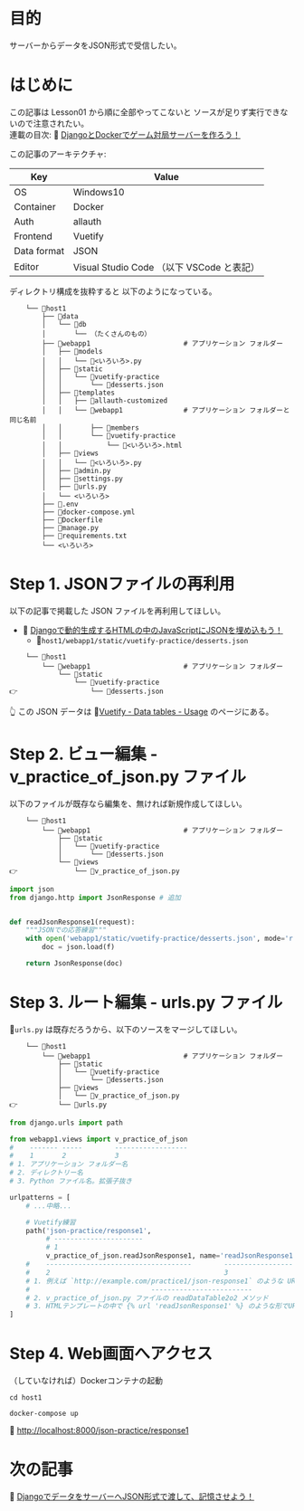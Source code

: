 # 目的

サーバーからデータをJSON形式で受信したい。  

# はじめに

この記事は Lesson01 から順に全部やってこないと ソースが足りず実行できないので注意されたい。  
連載の目次: 📖 [DjangoとDockerでゲーム対局サーバーを作ろう！](https://qiita.com/muzudho1/items/eb0df0ea604e1fd9cdae)  

この記事のアーキテクチャ:  

| Key         | Value                                     |
| ----------- | ----------------------------------------- |
| OS          | Windows10                                 |
| Container   | Docker                                    |
| Auth        | allauth                                   |
| Frontend    | Vuetify                                   |
| Data format | JSON                                      |
| Editor      | Visual Studio Code （以下 VSCode と表記） |

ディレクトリ構成を抜粋すると 以下のようになっている。  

```plaintext
    └── 📂host1
        ├── 📂data
        │   └── 📂db
        │       └── （たくさんのもの）
        ├── 📂webapp1                       # アプリケーション フォルダー
        │   ├── 📂models
        │   │   └── 📄<いろいろ>.py
        │   ├── 📂static
        │   │   └── 📂vuetify-practice
        │   │       └── 📄desserts.json
        │   ├── 📂templates
        │   │   ├── 📂allauth-customized
        │   │   └── 📂webapp1               # アプリケーション フォルダーと同じ名前
        │   │       ├── 📂members
        │   │       └── 📂vuetify-practice
        │   │           └── 📄<いろいろ>.html
        │   ├── 📂views
        │   │   └── 📄<いろいろ>.py
        │   ├── 📄admin.py
        │   ├── 📄settings.py
        │   ├── 📄urls.py
        │   └── <いろいろ>
        ├── 📄.env
        ├── 🐳docker-compose.yml
        ├── 🐳Dockerfile
        ├── 📄manage.py
        ├── 📄requirements.txt
        └── <いろいろ>
```

# Step 1. JSONファイルの再利用

以下の記事で掲載した JSON ファイルを再利用してほしい。  

* 📖 [Djangoで動的生成するHTMLの中のJavaScriptにJSONを埋め込もう！](https://qiita.com/muzudho1/items/b3b0c25fc329eb9bc0c1)
  * 📄`host1/webapp1/static/vuetify-practice/desserts.json`

```plaintext
    └── 📂host1
        └── 📂webapp1                       # アプリケーション フォルダー
            └── 📂static
                └── 📂vuetify-practice
👉                  └── 📄desserts.json
```

👆 この JSON データは 📖[Vuetify - Data tables - Usage](https://vuetifyjs.com/en/components/data-tables/#dense) のページにある。  

# Step 2. ビュー編集 - v_practice_of_json.py ファイル

以下のファイルが既存なら編集を、無ければ新規作成してほしい。  

```plaintext
    └── 📂host1
        └── 📂webapp1                       # アプリケーション フォルダー
            ├── 📂static
            │   └── 📂vuetify-practice
            │       └── 📄desserts.json
            └── 📂views
👉              └── 📄v_practice_of_json.py
```

```py
import json
from django.http import JsonResponse # 追加


def readJsonResponse1(request):
    """JSONでの応答練習"""
    with open('webapp1/static/vuetify-practice/desserts.json', mode='r', encoding='utf-8') as f:
        doc = json.load(f)

    return JsonResponse(doc)
```

# Step 3. ルート編集 - urls.py ファイル

📄`urls.py` は既存だろうから、以下のソースをマージしてほしい。  

```plaintext
    └── 📂host1
        └── 📂webapp1                       # アプリケーション フォルダー
            ├── 📂static
            │   └── 📂vuetify-practice
            │       └── 📄desserts.json
            ├── 📂views
            │   └── 📄v_practice_of_json.py
👉          └── 📄urls.py
```

```py
from django.urls import path

from webapp1.views import v_practice_of_json
#    ------- -----        ------------------
#    1       2            3
# 1. アプリケーション フォルダー名
# 2. ディレクトリー名
# 3. Python ファイル名。拡張子抜き

urlpatterns = [
    # ...中略...

    # Vuetify練習
    path('json-practice/response1',
         # ----------------------
         # 1
         v_practice_of_json.readJsonResponse1, name='readJsonResponse1'),
    #    ------------------------------------        -----------------
    #    2                                           3
    # 1. 例えば `http://example.com/practice1/json-response1` のような URL のパスの部分
    #                              -------------------------
    # 2. v_practice_of_json.py ファイルの readDataTable2o2 メソッド
    # 3. HTMLテンプレートの中で {% url 'readJsonResponse1' %} のような形でURLを取得するのに使える
]
```

# Step 4. Web画面へアクセス

（していなければ）Dockerコンテナの起動  

```shell
cd host1

docker-compose up
```

📖 [http://localhost:8000/json-practice/response1](http://localhost:8000/json-practice/response1)  

# 次の記事

📖 [DjangoでデータをサーバーへJSON形式で渡して、記憶させよう！](https://qiita.com/muzudho1/items/ed0ea262aaa327a2d12b)  
